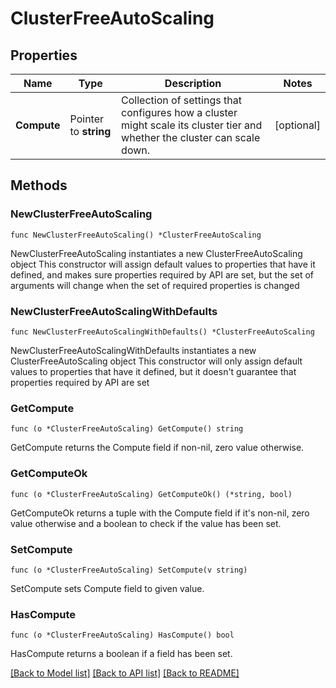# ClusterFreeAutoScaling

## Properties

Name | Type | Description | Notes
------------ | ------------- | ------------- | -------------
**Compute** | Pointer to **string** | Collection of settings that configures how a cluster might scale its cluster tier and whether the cluster can scale down. | [optional] 

## Methods

### NewClusterFreeAutoScaling

`func NewClusterFreeAutoScaling() *ClusterFreeAutoScaling`

NewClusterFreeAutoScaling instantiates a new ClusterFreeAutoScaling object
This constructor will assign default values to properties that have it defined,
and makes sure properties required by API are set, but the set of arguments
will change when the set of required properties is changed

### NewClusterFreeAutoScalingWithDefaults

`func NewClusterFreeAutoScalingWithDefaults() *ClusterFreeAutoScaling`

NewClusterFreeAutoScalingWithDefaults instantiates a new ClusterFreeAutoScaling object
This constructor will only assign default values to properties that have it defined,
but it doesn't guarantee that properties required by API are set

### GetCompute

`func (o *ClusterFreeAutoScaling) GetCompute() string`

GetCompute returns the Compute field if non-nil, zero value otherwise.

### GetComputeOk

`func (o *ClusterFreeAutoScaling) GetComputeOk() (*string, bool)`

GetComputeOk returns a tuple with the Compute field if it's non-nil, zero value otherwise
and a boolean to check if the value has been set.

### SetCompute

`func (o *ClusterFreeAutoScaling) SetCompute(v string)`

SetCompute sets Compute field to given value.

### HasCompute

`func (o *ClusterFreeAutoScaling) HasCompute() bool`

HasCompute returns a boolean if a field has been set.


[[Back to Model list]](../README.md#documentation-for-models) [[Back to API list]](../README.md#documentation-for-api-endpoints) [[Back to README]](../README.md)


